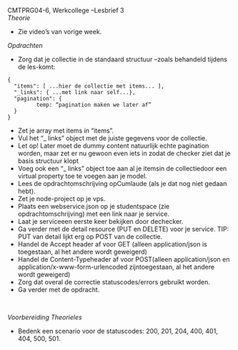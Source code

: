 CMTPRG04-6, Werkcollege –Lesbrief 3  
_Theorie_  
- Zie video’s van vorige week.  

_Opdrachten_  
- Zorg dat je collectie in de standaard structuur –zoals behandeld tijdens de les-komt:  
```
{  
  "items": [ ...hier de collectie met items... ],  
  "_links": { ...met link naar self...},  
  "pagination": {  
         temp: “pagination maken we later af”
  }
}  
```  
- Zet je array met items in “items”.
- Vul het “_ links” object met de juiste gegevens voor de collectie.
- Let op! Later moet de dummy content natuurlijk echte pagination worden, maar zet er nu gewoon even iets in zodat de checker ziet dat je basis structuur klopt
- Voeg ook een “_ links” object toe aan al je itemsin de collectiedoor een virtual property toe te voegen aan je model.
- Lees de opdrachtomschrijving opCumlaude (als je dat nog niet gedaan hebt).
- Zet je node-project op je vps.
- Plaats een webservice.json op je studentspace (zie opdrachtomschrijving) met een link naar je service.
- Laat je serviceeen eerste keer bekijken door dechecker.
- Ga verder met de detail resource (PUT en DELETE) voor je service. TIP: PUT van detail lijkt erg op POST van de collectie. 
- Handel de Accept header af voor GET (alleen application/json is toegestaan, al het andere wordt geweigerd)
- Handel de Content-Typeheader af voor POST(alleen application/json en application/x-www-form-urlencoded zijntoegestaan, al het andere wordt geweigerd)
- Zorg dat overal de correctie statuscodes/errors gebruikt worden.
- Ga verder met de opdracht.  

<br>

_Voorbereiding Theorieles_  
- Bedenk een scenario voor de statuscodes: 200, 201, 204, 400, 401, 404, 500, 501.
